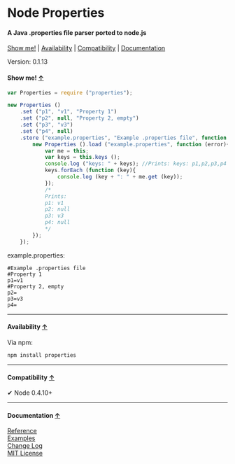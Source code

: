<a name="start"></a>

Node Properties
===============

#### A Java .properties file parser ported to node.js ####

[Show me!](#showme) | [Availability](#availability) | [Compatibility](#compatibility) | [Documentation](#documentation)

Version: 0.1.13

<a name="showme"></a>
#### Show me! [↑](#start) ####

```javascript
var Properties = require ("properties");

new Properties ()
	.set ("p1", "v1", "Property 1")
	.set ("p2", null, "Property 2, empty")
	.set ("p3", "v3")
	.set ("p4", null)
	.store ("example.properties", "Example .properties file", function (error){
		new Properties ().load ("example.properties", function (error){
			var me = this;
			var keys = this.keys ();
			console.log ("keys: " + keys); //Prints: keys: p1,p2,p3,p4
			keys.forEach (function (key){
				console.log (key + ": " + me.get (key));
			});
			/*
			Prints: 
			p1: v1
			p2: null
			p3: v3
			p4: null
			*/
		});
	});
```

example.properties:

```text
#Example .properties file
#Property 1
p1=v1
#Property 2, empty
p2=
p3=v3
p4=
```

***

<a name="availability"></a>
#### Availability [↑](#start) ####

Via npm:

```
npm install properties
```

***

<a name="compatibility"></a>
#### Compatibility [↑](#start) ####

✔ Node 0.4.10+

***

<a name="documentation"></a>
#### Documentation [↑](#start) ####
 
[Reference](https://github.com/Gagle/Node-Properties/wiki/Reference)  
[Examples](https://github.com/Gagle/Node-Properties/tree/master/examples)  
[Change Log](https://github.com/Gagle/Node-Properties/wiki/Change-Log)  
[MIT License](https://github.com/Gagle/Node-Properties/blob/master/LICENSE)